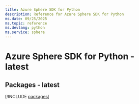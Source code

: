 ```yaml
---
title: Azure Sphere SDK for Python
description: Reference for Azure Sphere SDK for Python
ms.date: 09/25/2025
ms.topic: reference
ms.devlang: python
ms.service: sphere
---
```

# Azure Sphere SDK for Python - latest
## Packages - latest
[!INCLUDE [packages](sphere-index.md)]